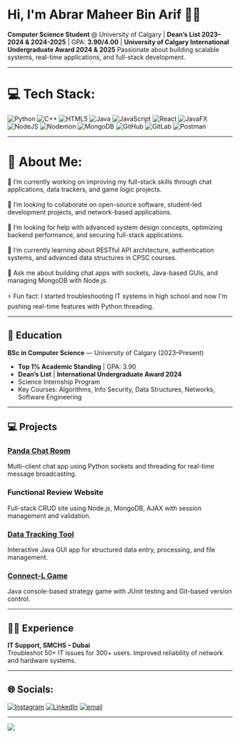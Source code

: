 # Hi, I'm Abrar Maheer Bin Arif 👨‍💻

**Computer Science Student** @ University of Calgary | **Dean’s List 2023–2024 & 2024-2025** | GPA: **3.90/4.00** | **University of Calgary International Undergraduate Award 2024 & 2025**
Passionate about building scalable systems, real-time applications, and full-stack development.

---

# 💻 Tech Stack:
![Python](https://img.shields.io/badge/python-3670A0?style=for-the-badge&logo=python&logoColor=ffdd54) ![C++](https://img.shields.io/badge/c++-%2300599C.svg?style=for-the-badge&logo=c%2B%2B&logoColor=white) ![HTML5](https://img.shields.io/badge/html5-%23E34F26.svg?style=for-the-badge&logo=html5&logoColor=white) ![Java](https://img.shields.io/badge/java-%23ED8B00.svg?style=for-the-badge&logo=openjdk&logoColor=white) ![JavaScript](https://img.shields.io/badge/javascript-%23323330.svg?style=for-the-badge&logo=javascript&logoColor=%23F7DF1E) ![React](https://img.shields.io/badge/react-%2320232a.svg?style=for-the-badge&logo=react&logoColor=%2361DAFB) ![JavaFX](https://img.shields.io/badge/javafx-%23FF0000.svg?style=for-the-badge&logo=javafx&logoColor=white) ![NodeJS](https://img.shields.io/badge/node.js-6DA55F?style=for-the-badge&logo=node.js&logoColor=white) ![Nodemon](https://img.shields.io/badge/NODEMON-%23323330.svg?style=for-the-badge&logo=nodemon&logoColor=%BBDEAD) ![MongoDB](https://img.shields.io/badge/MongoDB-%234ea94b.svg?style=for-the-badge&logo=mongodb&logoColor=white) ![GitHub](https://img.shields.io/badge/github-%23121011.svg?style=for-the-badge&logo=github&logoColor=white) ![GitLab](https://img.shields.io/badge/gitlab-%23181717.svg?style=for-the-badge&logo=gitlab&logoColor=white) ![Postman](https://img.shields.io/badge/Postman-FF6C37?style=for-the-badge&logo=postman&logoColor=white)

---

# 💫 About Me:
🔭 I’m currently working on improving my full-stack skills through chat applications, data trackers, and game logic projects.<br><br>🤝 I’m looking to collaborate on open-source software, student-led development projects, and network-based applications.<br><br>🧠 I’m looking for help with advanced system design concepts, optimizing backend performance, and securing full-stack applications.<br><br>🌱 I’m currently learning about RESTful API architecture, authentication systems, and advanced data structures in CPSC courses.<br><br>💬 Ask me about building chat apps with sockets, Java-based GUIs, and managing MongoDB with Node.js.<br><br>⚡ Fun fact: I started troubleshooting IT systems in high school and now I'm pushing real-time features with Python threading.<br>

---

## 🧠 Education
**BSc in Computer Science** — University of Calgary (2023–Present)  
- **Top 1% Academic Standing** | GPA: 3.90  
- **Dean’s List** | **International Undergraduate Award 2024**  
- Science Internship Program  
- Key Courses: Algorithms, Info Security, Data Structures, Networks, Software Engineering

---

## 💻 Projects

### [Panda Chat Room](https://github.com/AbrarMaheer/Panda-Chat-Room)
Multi-client chat app using Python sockets and threading for real-time message broadcasting.

### Functional Review Website
Full-stack CRUD site using Node.js, MongoDB, AJAX with session management and validation.

### [Data Tracking Tool](https://github.com/AbrarMaheer/Car-Data-Tracking-Software)
Interactive Java GUI app for structured data entry, processing, and file management.

### [Connect-L Game](https://github.com/AbrarMaheer/Connect-L-Game)
Java console-based strategy game with JUnit testing and Git-based version control.

---

## 🧑‍💼 Experience
**IT Support, SMCHS – Dubai**  
Troubleshot 50+ IT issues for 300+ users. Improved reliability of network and hardware systems.

---

## 🌐 Socials:
[![Instagram](https://img.shields.io/badge/Instagram-%23E4405F.svg?logo=Instagram&logoColor=white)](https://instagram.com/aabrarr9) [![LinkedIn](https://img.shields.io/badge/LinkedIn-%230077B5.svg?logo=linkedin&logoColor=white)](https://linkedin.com/in/abrarmaheer) [![email](https://img.shields.io/badge/Email-D14836?logo=gmail&logoColor=white)](mailto:abrarmaheer123@gmail.com) 

---
[![](https://visitcount.itsvg.in/api?id=AbrarMaheer&icon=0&color=0)](https://visitcount.itsvg.in)
